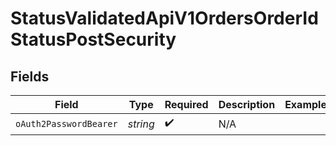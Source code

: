 # StatusValidatedApiV1OrdersOrderIdStatusPostSecurity


## Fields

| Field                  | Type                   | Required               | Description            | Example                |
| ---------------------- | ---------------------- | ---------------------- | ---------------------- | ---------------------- |
| `oAuth2PasswordBearer` | *string*               | :heavy_check_mark:     | N/A                    |                        |